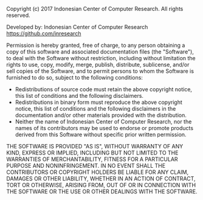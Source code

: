 Copyright (c) 2017 Indonesian Center of Computer Research. All rights reserved.

Developed by: Indonesian Center of Computer Research
https://github.com/inresearch

Permission is hereby granted, free of charge, to any person obtaining a copy of
this software and associated documentation files (the "Software"), to deal with
the Software without restriction, including without limitation the rights to use,
copy, modify, merge, publish, distribute, sublicense, and/or sell copies of the
Software, and to permit persons to whom the Software is furnished to do so,
subject to the following conditions:

- Redistributions of source code must retain the above copyright notice, this list
of conditions and the following disclaimers.
- Redistributions in binary form must reproduce the above copyright notice, this list
of conditions and the following disclaimers in the documentation and/or other materials
provided with the distribution.
- Neither the name of Indonesian Center of Computer Research, nor the names of its contributors
may be used to endorse or promote products derived from this Software without specific
prior written permission.

THE SOFTWARE IS PROVIDED "AS IS", WITHOUT WARRANTY OF ANY KIND, EXPRESS OR IMPLIED,
INCLUDING BUT NOT LIMITED TO THE WARRANTIES OF MERCHANTABILITY, FITNESS FOR A PARTICULAR
PURPOSE AND NONINFRINGEMENT. IN NO EVENT SHALL THE CONTRIBUTORS OR COPYRIGHT HOLDERS BE
LIABLE FOR ANY CLAIM, DAMAGES OR OTHER LIABILITY, WHETHER IN AN ACTION OF CONTRACT, TORT
OR OTHERWISE, ARISING FROM, OUT OF OR IN CONNECTION WITH THE SOFTWARE OR THE USE OR OTHER
DEALINGS WITH THE SOFTWARE.
